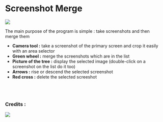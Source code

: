 <h1>Screenshot Merge</h1>

<img src="http://i.imgur.com/vXwXTN9.png"/>

<p>The main purpose of the program is simple : take screenshots and then merge them</p>

<ul>
<li><b>Camera tool :</b> take a screenshot of the primary screen and crop it easily with an area selector</li>
<li><b>Green wheel :</b> merge the screenshots which are in the list</li>
<li><b>Picture of the tree :</b> display the selected image (double-click on a screenshot on the list do it too)</li>
<li><b>Arrows :</b> rise or descend the selected screenshot</li>
<li><b>Red cross :</b> delete the selected screeshot</li>
</ul>

<br/><br/><h3>Credits :</h3>
<img src="http://i.imgur.com/NK3t0lS.png" />
